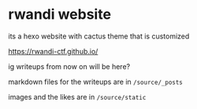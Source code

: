 # rwandi website

its a hexo website with cactus theme that is customized

https://rwandi-ctf.github.io/

ig writeups from now on will be here?

markdown files for the writeups are in `/source/_posts`

images and the likes are in `/source/static`